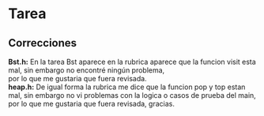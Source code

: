 # Tarea
## Correcciones
**Bst.h:** En la tarea Bst aparece en la rubrica aparece que la funcion visit esta mal, sin embargo no encontré ningún problema, <br>
por lo que me gustaria que fuera revisada.<br>
**heap.h:** De igual forma la rubrica me dice que la funcion pop y top estan mal, sin embargo no vi problemas con la logica o
casos de prueba del main, por lo que me gustaria que fuera revisada, gracias.
